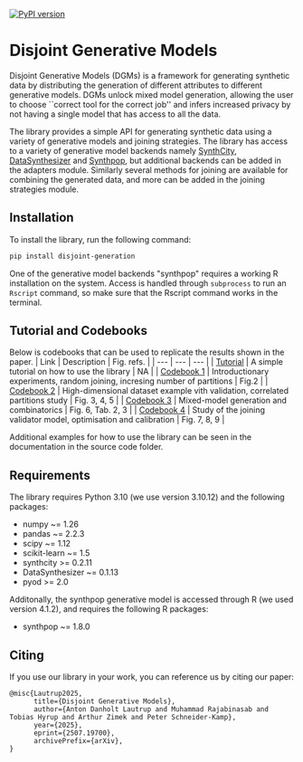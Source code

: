 [![PyPI version](https://badge.fury.io/py/disjoint-generation.svg)](https://badge.fury.io/py/disjoint-generation)
<!-- [![Doctests](https://github.com/notna07/disjoint-synthetic-data-generation/actions/workflows/doctests.yml/badge.svg)](https://github.com/notna07/disjoint-synthetic-data-generation/actions/workflows/doctests.yml) -->

# Disjoint Generative Models 

Disjoint Generative Models (DGMs) is a framework for generating synthetic data by distributing the generation of different attributes to different generative models. DGMs unlock mixed model generation, allowing the user to choose ``correct tool for the correct job'' and infers increased privacy by not having a single model that has access to all the data.

The library provides a simple API for generating synthetic data using a variety of generative models and joining strategies. The library has access to a variety of generative model backends namely [SynthCity](https://github.com/vanderschaarlab/synthcity), [DataSynthesizer](https://github.com/DataResponsibly/DataSynthesizer) and [Synthpop](https://www.synthpop.org.uk/get-started.html), but additional backends can be added in the adapters module. Similarly several methods for joining are available for combining the generated data, and more can be added in the joining strategies module.

## Installation

 To install the library, run the following command:

```bash
pip install disjoint-generation
```
One of the generative model backends "synthpop" requires a working R installation on the system. Access is handled through ```subprocess``` to run an ```Rscript``` command, so make sure that the Rscript command works in the terminal.

## Tutorial and Codebooks
 
Below is codebooks that can be used to replicate the results shown in the paper.
| Link | Description | Fig. refs. |
| --- | --- | --- |
| [Tutorial](00_tutorial.ipynb) | A simple tutorial on how to use the library | NA |
| [Codebook 1](01_same_model_partitions.ipynb) | Introductionary experiments, random joining, incresing number of partitions | Fig.2 |
| [Codebook 2](02_validated_joins.ipynb) | High-dimensional dataset example vith validation, correlated partitions study | Fig. 3, 4, 5 |
| [Codebook 3](03_specified_splits.ipynb) | Mixed-model generation and combinatorics | Fig. 6, Tab. 2, 3 |
| [Codebook 4](04_joining_validator.ipynb) | Study of the joining validator model, optimisation and calibration | Fig. 7, 8, 9 |

Additional examples for how to use the library can be seen in the documentation in the source code folder. 

## Requirements
The library requires Python 3.10 (we use version 3.10.12) and the following packages:
- numpy ~= 1.26
- pandas ~= 2.2.3
- scipy ~= 1.12
- scikit-learn ~= 1.5
- synthcity >= 0.2.11
- DataSynthesizer ~= 0.1.13
- pyod >= 2.0

Additonally, the synthpop generative model is accessed through R (we used version 4.1.2), and requires the following R packages:
- synthpop ~= 1.8.0

## Citing
If you use our library in your work, you can reference us by citing our paper:
```
@misc{Lautrup2025,
      title={Disjoint Generative Models}, 
      author={Anton Danholt Lautrup and Muhammad Rajabinasab and Tobias Hyrup and Arthur Zimek and Peter Schneider-Kamp},
      year={2025},
      eprint={2507.19700},
      archivePrefix={arXiv},
}
```
